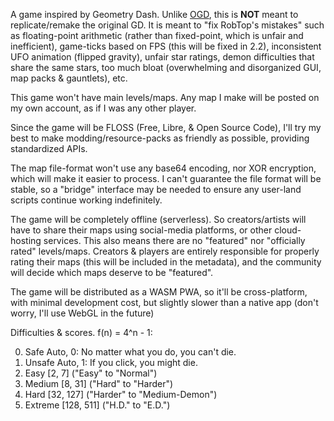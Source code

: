 A game inspired by Geometry Dash. Unlike [OGD](https://github.com/Open-GD/OpenGD), this is **NOT** meant to replicate/remake the original GD. It is meant to "fix RobTop's mistakes" such as floating-point arithmetic (rather than fixed-point, which is unfair and inefficient), game-ticks based on FPS (this will be fixed in 2.2), inconsistent UFO animation (flipped gravity), unfair star ratings, demon difficulties that share the same stars, too much bloat (overwhelming and disorganized GUI, map packs & gauntlets), etc.

This game won't have main levels/maps. Any map I make will be posted on my own account, as if I was any other player.

Since the game will be FLOSS (Free, Libre, & Open Source Code), I'll try my best to make modding/resource-packs as friendly as possible, providing standardized APIs.

The map file-format won't use any base64 encoding, nor XOR encryption, which will make it easier to process. I can't guarantee the file format will be stable, so a "bridge" interface may be needed to ensure any user-land scripts continue working indefinitely.

The game will be completely offline (serverless). So creators/artists will have to share their maps using social-media platforms, or other cloud-hosting services. This also means there are no "featured" nor "officially rated" levels/maps. Creators & players are entirely responsible for properly rating their maps (this will be included in the metadata), and the community will decide which maps deserve to be "featured".

The game will be distributed as a WASM PWA, so it'll be cross-platform, with minimal development cost, but slightly slower than a native app (don't worry, I'll use WebGL in the future)

Difficulties & scores. f(n) = 4^n - 1:

0. Safe Auto, 0: No matter what you do, you can't die.
1. Unsafe Auto, 1: If you click, you might die.
2. Easy \[2, 7] ("Easy" to "Normal")
3. Medium \[8, 31] ("Hard" to "Harder")
4. Hard \[32, 127] ("Harder" to "Medium-Demon")
5. Extreme \[128, 511] ("H.D." to "E.D.")
